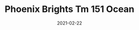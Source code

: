 ---
tags: 
  - "To Market"
  - "Rubber Flooring"
  - "Phoenix"
title: "Phoenix Brights Tm 151 Ocean"
designer: "To Market"
image_primary: "img/atmosphere-brights-tm151ocean.jpg"
href: "https://www.tomkt.com/atmosphere-phoenix-swatches"
description: "Straight%20Edge%20Tile%3A%2038%22%20x%2038%22%20Interlocking%20Tile%3A%2037%22%20x%2037%22"
category: "rubber-flooring-phoenix"
subtitle: ""
manufacturer: "ToMarket"
slug: "/manufacturers/tomarket/rubber-flooring-phoenix/to-market-phoenix-brights-tm-151-ocean"
date: "2021-02-22"
---